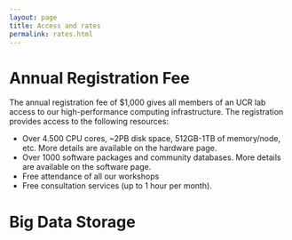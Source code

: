 ```yaml
---
layout: page
title: Access and rates
permalink: rates.html
---
```


# Annual Registration Fee

The annual registration fee of $1,000 gives all members of an UCR lab access to our high-performance computing infrastructure.
The registration provides access to the following resources: 

  * Over 4.500 CPU cores, ~2PB disk space, 512GB-1TB of memory/node, etc. More details are available on the hardware page.
  * Over 1000 software packages and community databases. More details are available on the software page.
  * Free attendance of all our workshops
  * Free consultation services (up to 1 hour per month).

# Big Data Storage


